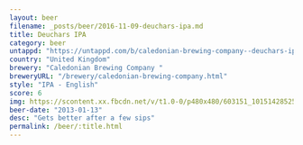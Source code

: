 ```yaml
---
layout: beer
filename: _posts/beer/2016-11-09-deuchars-ipa.md
title: Deuchars IPA
category: beer
untappd: "https://untappd.com/b/caledonian-brewing-company--deuchars-ipa/14649"
country: "United Kingdom"
brewery: "Caledonian Brewing Company "
breweryURL: "/brewery/caledonian-brewing-company.html"
style: "IPA - English"
score: 6
img: https://scontent.xx.fbcdn.net/v/t1.0-0/p480x480/603151_10151428525283745_670825446_n.jpg?_nc_cat=104&oh=b5f81c34d422e3aa6de623a4148b7cc1&oe=5C5563B0
beer-date: "2013-01-13"
desc: "Gets better after a few sips"
permalink: /beer/:title.html
---
```

